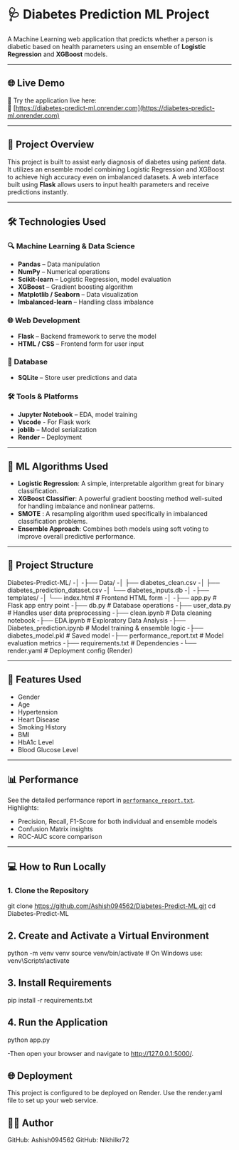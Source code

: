 # 🩺 Diabetes Prediction ML Project

A Machine Learning web application that predicts whether a person is diabetic based on health parameters using an ensemble of **Logistic Regression** and **XGBoost** models.

---

## 🌐 Live Demo

🚀 Try the application live here:  
🔗 [https://diabetes-predict-ml.onrender.com](https://diabetes-predict-ml.onrender.com)

---

## 🚀 Project Overview

This project is built to assist early diagnosis of diabetes using patient data. It utilizes an ensemble model combining Logistic Regression and XGBoost to achieve high accuracy even on imbalanced datasets. A web interface built using **Flask** allows users to input health parameters and receive predictions instantly.

---

## 🛠️ Technologies Used

### 🔍 Machine Learning & Data Science
- **Pandas** – Data manipulation
- **NumPy** – Numerical operations
- **Scikit-learn** – Logistic Regression, model evaluation
- **XGBoost** – Gradient boosting algorithm
- **Matplotlib / Seaborn** – Data visualization
- **Imbalanced-learn** – Handling class imbalance

### 🌐 Web Development
- **Flask** – Backend framework to serve the model
- **HTML / CSS** – Frontend form for user input

### 💾 Database
- **SQLite** – Store user predictions and data

### 🛠️ Tools & Platforms
- **Jupyter Notebook** – EDA, model training
- **Vscode** - For Flask work
- **joblib** – Model serialization
- **Render** – Deployment
  

---


## 🧠 ML Algorithms Used

- **Logistic Regression**: A simple, interpretable algorithm great for binary classification.
- **XGBoost Classifier**: A powerful gradient boosting method well-suited for handling imbalance and nonlinear patterns.
- **SMOTE** : A resampling algorithm used specifically in imbalanced classification problems.
- **Ensemble Approach**: Combines both models using soft voting to improve overall predictive performance.

---

## 📁 Project Structure

Diabetes-Predict-ML/
-│
-├── Data/
-│ ├── diabetes_clean.csv
-│ ├── diabetes_prediction_dataset.csv
-│ └── diabetes_inputs.db
-│
-├── templates/
-│ └── index.html # Frontend HTML form
-│
-├── app.py # Flask app entry point
-├── db.py # Database operations
-├── user_data.py # Handles user data preprocessing
-├── clean.ipynb # Data cleaning notebook
-├── EDA.ipynb # Exploratory Data Analysis
-├── Diabetes_prediction.ipynb # Model training & ensemble logic
-├── diabetes_model.pkl # Saved model
-├── performance_report.txt # Model evaluation metrics
-├── requirements.txt # Dependencies
-└── render.yaml # Deployment config (Render)


---

## 🏥 Features Used

- Gender
- Age
- Hypertension
- Heart Disease
- Smoking History
- BMI
- HbA1c Level
- Blood Glucose Level

---

## 📊 Performance

See the detailed performance report in [`performance_report.txt`](./performance_report.txt).  
Highlights:
- Precision, Recall, F1-Score for both individual and ensemble models
- Confusion Matrix insights
- ROC-AUC score comparison

---

## 💻 How to Run Locally

### 1. Clone the Repository

git clone https://github.com/Ashish094562/Diabetes-Predict-ML.git
cd Diabetes-Predict-ML

## 2. Create and Activate a Virtual Environment

python -m venv venv
source venv/bin/activate  # On Windows use: venv\Scripts\activate

## 3. Install Requirements

pip install -r requirements.txt

## 4. Run the Application

python app.py

-Then open your browser and navigate to http://127.0.0.1:5000/.

## 🌐 Deployment

This project is configured to be deployed on Render. Use the render.yaml file to set up your web service.

## 🧑‍💻 Author
GitHub: Ashish094562
GitHub: Nikhilkr72

